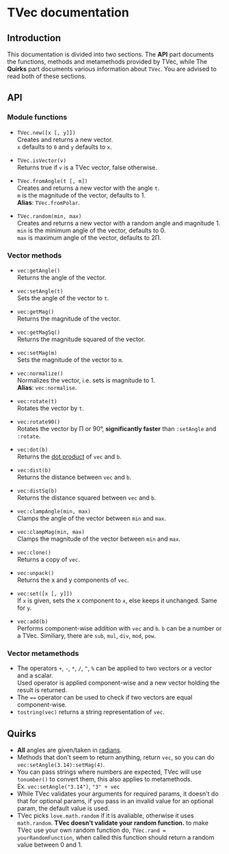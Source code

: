 # TVec documentation
## Introduction
This documentation is divided into two sections.
The **API** part documents the functions, methods and metamethods provided by TVec, while
The **Quirks** part documents various information about `TVec`.
You are advised to read both of these sections.

## API
### Module functions
* `TVec.new([x [, y]])` <br/>
Creates and returns a new vector. <br/>
`x` defaults to `0` and `y` defaults to `x`. <br/>

* `TVec.isVector(v)` <br/>
Returns true if `v` is a TVec vector, false otherwise. <br/>

* `TVec.fromAngle(t [, m])` <br/>
Creates and returns a new vector with the angle `t`. <br/>
`m` is the magnitude of the vector, defaults to 1. <br/>
**Alias**: `TVec.fromPolar`. <br/>

* `TVec.random(min, max)` <br/>
Creates and returns a new vector with a random angle and magnitude 1. <br/>
`min` is the minimum angle of the vector, defaults to 0. <br/>
`max` is maximum angle of the vector, defaults to 2Π. <br/>


### Vector methods
* `vec:getAngle()` <br/>
Returns the angle of the vector. <br/>

* `vec:setAngle(t)` <br/>
Sets the angle of the vector to `t`. <br/>

* `vec:getMag()` <br/>
Returns the magnitude of the vector. <br/>

* `vec:getMagSq()` <br/>
Returns the magnitude squared of the vector. <br/>

* `vec:setMag(m)` <br/>
Sets the magnitude of the vector to `m`. <br/>

* `vec:normalize()` <br/>
Normalizes the vector, i.e. sets is magnitude to 1. <br/>
**Alias**: `vec:normalise`. <br/>

* `vec:rotate(t)` <br/>
Rotates the vector by `t`.

* `vec:rotate90()` <br/>
Rotates the vector by Π or 90°, **significantly faster** than `:setAngle` and `:rotate`. <br/>

* `vec:dot(b)` <br/>
Returns the [dot product](https://en.m.wikipedia.org/wiki/Dot_product) of `vec` and `b`. <br/>

* `vec:dist(b)` <br/>
Returns the distance between `vec` and `b`. <br/>

* `vec:distSq(b)` <br/>
Returns the distance squared between `vec` and `b`. <br/>

* `vec:clampAngle(min, max)` <br/>
Clamps the angle of the vector between `min` and `max`. <br/>

* `vec:clampMag(min, max)` <br/>
Clamps the magnitude of the vector between `min` and `max`. <br/>

* `vec:clone()` <br/>
Returns a copy of `vec`. <br/>

* `vec:unpack()` <br/>
Returns the x and y components of `vec`. <br/>

* `vec:set([x [, y]])` <br/>
If `x` is given, sets the x component to `x`, else keeps it unchanged.
Same for `y`.

* `vec:add(b)` <br/>
Performs component-wise addition with `vec` and `b`.
`b` can be a number or a TVec.
Similiary, there are `sub`, `mul`, `div`, `mod`, `pow`.

### Vector metamethods
* The operators `+`, `-`, `*`, `/`, `^`, `%` can be applied to two vectors or a vector and a scalar. <br/>
Used operator is applied component-wise and a new vector holding the result is returned. <br/>
* The `==` operator can be used to check if two vectors are equal component-wise. <br/>
* `tostring(vec)` returns a string representation of `vec`.



## Quirks
* **All** angles are given/taken in [radians](https://en.m.wikipedia.org/wiki/Radian).
* Methods that don't seem to return anything, return `vec`, so you can do `vec:setAngle(3.14):setMag(4)`.
* You can pass strings where numbers are expected, TVec will use `tonumber()` to convert them, this also applies to metamethods. <br/>
Ex. `vec:setAngle("3.14")`, `"3" + vec` <br/>
* While TVec validates your arguments for required params, it doesn't do that for optional params, if you pass in an invalid value for an optional param, the default value is used.
* TVec picks `love.math.random` if it is avaliable, otherwise it uses `math.random`.
**TVec doesn't validate your random function.**
to make TVec use your own random function do, `TVec.rand = yourRandomFunction`,
when called this function should return a random value between 0 and 1.
